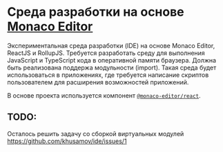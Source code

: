 Среда разработки на основе [Monaco Editor][monaco]
==================================================

Экспериментальная среда разработки (IDE) на основе Monaco Editor, ReactJS и RollupJS.
Требуется разработать среду для выполнения JavaScript и TypeScript кода в оперативной
памяти браузера. Должна быть реализована поддержа модульности (import). Такая среда 
будет использоваться в приложениях, где требуется написание скриптов пользователем для
расширения возможностей приложений.

В основе проекта используется компонент [`@monaco-editor/react`][SurenAt93].

TODO:
-----

Осталось решить задачу со сборкой виртуальных модулей
https://github.com/khusamov/ide/issues/1


[SurenAt93]: https://github.com/SurenAt93/monaco-react
[monaco]: https://microsoft.github.io/monaco-editor/